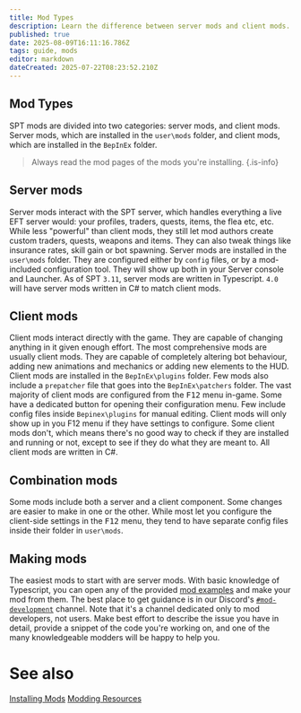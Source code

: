 ```yaml
---
title: Mod Types
description: Learn the difference between server mods and client mods.
published: true
date: 2025-08-09T16:11:16.786Z
tags: guide, mods
editor: markdown
dateCreated: 2025-07-22T08:23:52.210Z
---
```


## Mod Types
SPT mods are divided into two categories: server mods, and client mods. Server mods, which are installed in the `user\mods` folder, and client mods, which are installed in the `BepInEx` folder.
> Always read the mod pages of the mods you're installing.
{.is-info}
## Server mods
Server mods interact with the SPT server, which handles everything a live EFT server would: your profiles, traders, quests, items, the flea etc, etc. While less "powerful" than client mods, they still let mod authors create custom traders, quests, weapons and items. They can also tweak things like insurance rates, skill gain or bot spawning.
Server mods are installed in the `user\mods` folder. They are configured either by `config` files, or by a mod-included configuration tool.
They will show up both in your Server console and Launcher.
As of SPT `3.11`, server mods are written in Typescript. `4.0` will have server mods written in C# to match client mods.

## Client mods
Client mods interact directly with the game. They are capable of changing anything in it given enough effort. The most comprehensive mods are usually client mods. They are capable of completely altering bot behaviour, adding new animations and mechanics or adding new elements to the HUD.
Client mods are installed in the `BepInEx\plugins` folder. Few mods also include a `prepatcher` file that goes into the `BepInEx\patchers` folder. The vast majority of client mods are configured from the <kbd>F12</kbd> menu in-game. Some have a dedicated button for opening their configuration menu. Few include config files inside `Bepinex\plugins` for manual editing.
Client mods will only show up in you F12 menu if they have settings to configure. Some client mods don't, which means there's no good way to check if they are installed and running or not, except to see if they do what they are meant to.
All client mods are written in C#.

## Combination mods
Some mods include both a server and a client component. Some changes are easier to make in one or the other. While most let you configure the client-side settings in the <kbd>F12</kbd> menu, they tend to have separate config files inside their folder in `user\mods`. 

## Making mods
The easiest mods to start with are server mods. With basic knowledge of Typescript, you can open any of the provided [mod examples](https://github.com/sp-tarkov/mod-examples) and make your mod from them.
The best place to get guidance is in our Discord's [`#mod-development`](https://discord.com/channels/875684761291599922/875803116409323562) channel. Note that it's a channel dedicated only to mod developers, not users. Make best effort to describe the issue you have in detail, provide a snippet of the code you're working on, and one of the many knowledgeable modders will be happy to help you.

# See also
[Installing Mods](/Installing_Mods)
[Modding Resources](/Modding_Resources)